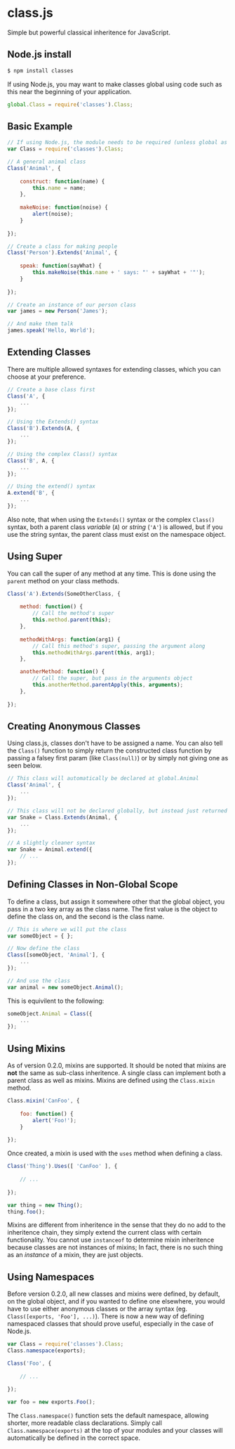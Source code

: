 # class.js

Simple but powerful classical inheritence for JavaScript.

## Node.js install

```bash
$ npm install classes
```

If using Node.js, you may want to make classes global using code such as this near the beginning of your application.

```javascript
global.Class = require('classes').Class;
```

## Basic Example

```javascript
// If using Node.js, the module needs to be required (unless global as shown above)
var Class = require('classes').Class;

// A general animal class
Class('Animal', {
    
    construct: function(name) {
        this.name = name;
    },
    
    makeNoise: function(noise) {
        alert(noise);
    }
    
});

// Create a class for making people
Class('Person').Extends('Animal', {
    
    speak: function(sayWhat) {
        this.makeNoise(this.name + ' says: "' + sayWhat + '"');
    }
    
});

// Create an instance of our person class
var james = new Person('James');

// And make them talk
james.speak('Hello, World');
```

## Extending Classes

There are multiple allowed syntaxes for extending classes, which you can choose at your preference.

```javascript
// Create a base class first
Class('A', {
    ...
});

// Using the Extends() syntax
Class('B').Extends(A, {
    ...
});

// Using the complex Class() syntax
Class('B', A, {
    ...
});

// Using the extend() syntax
A.extend('B', {
    ...
});
```

Also note, that when using the `Extends()` syntax or the complex `Class()` syntax, both a parent class _variable_ (`A`) or _string_ (`'A'`) is allowed, but if you use the string syntax, the parent class must exist on the namespace object.

## Using Super

You can call the super of any method at any time. This is done using the `parent` method on your class methods.

```javascript
Class('A').Extends(SomeOtherClass, {
    
    method: function() {
        // Call the method's super
        this.method.parent(this);
    },
    
    methodWithArgs: function(arg1) {
        // Call this method's super, passing the argument along
        this.methodWithArgs.parent(this, arg1);
    },

    anotherMethod: function() {
        // Call the super, but pass in the arguments object
        this.anotherMethod.parentApply(this, arguments);
    },
    
});
```

## Creating Anonymous Classes

Using class.js, classes don't have to be assigned a name. You can also tell the `Class()` function to simply return the constructed class function by passing a falsey first param (like `Class(null)`) or by simply not giving one as seen below.

```javascript
// This class will automatically be declared at global.Animal
Class('Animal', {
    ...
});

// This class will not be declared globally, but instead just returned
var Snake = Class.Extends(Animal, {
    ...
});

// A slightly cleaner syntax
var Snake = Animal.extend({
    // ...
});
```

## Defining Classes in Non-Global Scope

To define a class, but assign it somewhere other that the global object, you pass in a two key array as the class name. The first value is the object to define the class on, and the second is the class name.

```javascript
// This is where we will put the class
var someObject = { };

// Now define the class
Class([someObject, 'Animal'], {
    ...
});

// And use the class
var animal = new someObject.Animal();
```

This is equivilent to the following:

```javascript
someObject.Animal = Class({
	...
});
```

## Using Mixins

As of version 0.2.0, mixins are supported. It should be noted that mixins are __not__ the same as sub-class inheritence. A single class can implement both a parent class as well as mixins. Mixins are defined using the `Class.mixin` method.

```javascript
Class.mixin('CanFoo', {
	
	foo: function() {
		alert('Foo!');
	}
	
});
```

Once created, a mixin is used with the `uses` method when defining a class.

```javascript
Class('Thing').Uses([ 'CanFoo' ], {
	
	// ...
	
});

var thing = new Thing();
thing.foo();
```

Mixins are different from inheritence in the sense that they do no add to the inheritence chain, they simply extend the current class with certain functionality. You cannot use `instanceof` to determine mixin inheritence because classes are not instances of mixins; In fact, there is no such thing as an _instance_ of a mixin, they are just objects.

## Using Namespaces

Before version 0.2.0, all new classes and mixins were defined, by default, on the global object, and if you wanted to define one elsewhere, you would have to use either anonymous classes or the array syntax (eg. `Class([exports, 'Foo'], ...)`). There is now a new way of defining namespaced classes that should prove useful, especially in the case of Node.js.

```javascript
var Class = require('classes').Class;
Class.namespace(exports);

Class('Foo', {
	
	// ...
	
});

var foo = new exports.Foo();
```

The `Class.namespace()` function sets the default namespace, allowing shorter, more readable class declarations. Simply call `Class.namespace(exports)` at the top of your modules and your classes will automatically be defined in the correct space.






















